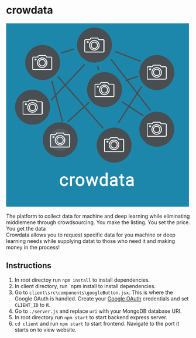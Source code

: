 # crowdata

![](client\src\imgs\logo.png)

The platform to collect data for machine and deep learning while eliminating middlemene through crowdsourcing. You make the listing. You set the price. You get the data <br>
Crowdata allows you to request specific data for you machine or deep learning needs while supplying datat to those who need it and making money in the process!
<br>

## Instructions
1. In root directoy run `npm install` to install dependencies.
2. In client directory, run `npm install to install dependencies.
3. Go to `client\src\components\googleButton.jsx`. This is where the Google OAuth is handled. Create your [Google OAuth](https://developers.google.com/identity/protocols/oauth2) credentials and set `CLIENT_ID` to it.
4. Go to `./server.js` and replace `uri` with your MongoDB database URI.
5. In root directory run `npm start` to start backend express server. 
6. `cd client` and run `npm start` to start frontend. Navigate to the port it starts on to view website.